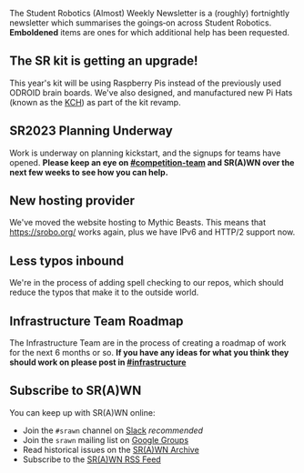 The Student Robotics (Almost) Weekly Newsletter is a (roughly) fortnightly newsletter which summarises the goings‐on across Student Robotics. **Emboldened** items are ones for which additional help has been requested.

## The SR kit is getting an upgrade!

This year's kit will be using Raspberry Pis instead of the previously used ODROID brain boards. We've also designed, and manufactured new Pi Hats (known as the [KCH](https://github.com/srobo/kch-hw)) as part of the kit revamp.

## SR2023 Planning Underway

Work is underway on planning kickstart, and the signups for teams have opened. **Please keep an eye on [#competition-team](https://studentrobotics.slack.com/archives/CBP7UL6RG) and SR(A)WN over the next few weeks to see how you can help.**

## New hosting provider

We've moved the website hosting to Mythic Beasts. This means that https://srobo.org/ works again, plus we have IPv6 and HTTP/2 support now.

## Less typos inbound

We're in the process of adding spell checking to our repos, which should reduce the typos that make it to the outside world.

## Infrastructure Team Roadmap

The Infrastructure Team are in the process of creating a roadmap of work for the next 6 months or so. **If you have any ideas for what you think they should work on please post in [#infrastructure](https://studentrobotics.slack.com/archives/C02BXUAK33M)**


## Subscribe to SR(A)WN

You can keep up with SR(A)WN online:

- Join the `#srawn` channel on [Slack](https://app.slack.com/client/T0EEPF1LH/C01GBT8NMSN) _recommended_
- Join the `srawn` mailing list on [Google Groups](https://groups.google.com/g/srawn)
- Read historical issues on the [SR(A)WN Archive](https://studentrobotics.org/srawn)
- Subscribe to the [SR(A)WN RSS Feed](https://studentrobotics.org/srawn/rss.xml)

